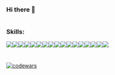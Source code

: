 ### Hi there 👋  
# 

### Skills:

<img src="https://img.shields.io/badge/python-0d1117?style=for-the-badge&logo=python"><img src="https://img.shields.io/badge/pytest-0d1117?style=for-the-badge&logo=pytest"><img src="https://img.shields.io/badge/API TEST-0d1117?style=for-the-badge&logo=diagramsdotnet"><img src="https://img.shields.io/badge/postman-0d1117?style=for-the-badge&logo=postman"><img src="https://img.shields.io/badge/swagger-0d1117?style=for-the-badge&logo=swagger"><img src="https://img.shields.io/badge/selenium-0d1117?style=for-the-badge&logo=selenium"><img src="https://img.shields.io/badge/pydantic-0d1117?style=for-the-badge&logo=pydantic"><img src="https://img.shields.io/badge/postgresql-0d1117?style=for-the-badge&logo=postgresql"><img src="https://img.shields.io/badge/sqlalchemy-0d1117?style=for-the-badge&logo=alchemy"><img src="https://img.shields.io/badge/docker-0d1117?style=for-the-badge&logo=docker"><img src="https://img.shields.io/badge/jenkins-0d1117?style=for-the-badge&logo=jenkins"><img src="https://img.shields.io/badge/Actions-0d1117?style=for-the-badge&logo=githubactions"><img src="https://img.shields.io/badge/pycharm-0d1117?style=for-the-badge&logo=pycharm&logoColor=0"><img src="https://img.shields.io/badge/git-0d1117?style=for-the-badge&logo=git&logoColor=0"><img src="https://img.shields.io/badge/github-0d1117?style=for-the-badge&logo=github"><img src="https://img.shields.io/badge/trello-0d1117?style=for-the-badge&logo=trello"><img src="https://img.shields.io/badge/youtrack-0d1117?style=for-the-badge&logo=jetbrains">

# 
[![codewars](https://www.codewars.com/users/karbolinivan/badges/large)](https://www.codewars.com/users/karbolinivan/) 

<!--
**karbolinivan/karbolinivan** is a ✨ _special_ ✨ repository because its `README.md` (this file) appears on your GitHub profile.

Here are some ideas to get you started:

- 🔭 I’m currently working on ...
- 🌱 I’m currently learning ...
- 👯 I’m looking to collaborate on ...
- 🤔 I’m looking for help with ...
- 💬 Ask me about ...
- 📫 How to reach me: ...
- 😄 Pronouns: ...
- ⚡ Fun fact: ...
-->
